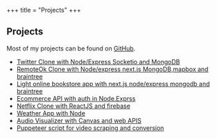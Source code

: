 +++
title = "Projects"
+++

## Projects

Most of my projects can be found on
[GitHub](https://github.com/atlasmoth).

- [Twitter Clone with Node/Express Socketio and MongoDB](https://github.com/atlasmoth/Twitter-clone)
- [RemoteOk Clone with Node/express next.js MongoDB,mapbox and braintree](https://github.com/atlasmoth/remoteOk-clone-with-next.js-stripe-and-mongo-DBe)
- [Light online bookstore app with next.js node/express mongodb and braintree](https://github.com/atlasmoth/bookstore-app-with-subscription)
- [Ecommerce API with auth in Node.Exprss](https://github.com/atlasmoth/fun-projects/tree/master/ecomm)
- [Netflix Clone with ReactJS and firebase](https://github.com/atlasmoth/Netflix-clone-with-React-and-Firebase)
- [Weather App with Node](https://github.com/atlasmoth/some-weather-app)
- [Audio Visualizer with Canvas and web APIS](https://github.com/atlasmoth/fun-projects/tree/master/viz)
- [Puppeteer script for video scraping and conversion](https://github.com/atlasmoth/Video-Scraper-and-converter)
